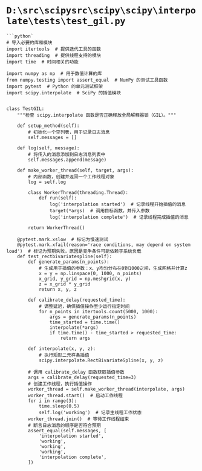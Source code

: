 # `D:\src\scipysrc\scipy\scipy\interpolate\tests\test_gil.py`

```
```python`
# 导入必要的库和模块
import itertools  # 提供迭代工具的函数
import threading  # 提供线程支持的模块
import time  # 时间相关的功能

import numpy as np  # 用于数值计算的库
from numpy.testing import assert_equal  # NumPy 的测试工具函数
import pytest  # Python 的单元测试框架
import scipy.interpolate  # SciPy 的插值模块


class TestGIL:
    """检查 scipy.interpolate 函数是否正确释放全局解释器锁（GIL）。"""

    def setup_method(self):
        # 初始化一个空列表，用于记录日志消息
        self.messages = []

    def log(self, message):
        # 将传入的消息添加到日志消息列表中
        self.messages.append(message)

    def make_worker_thread(self, target, args):
        # 内部函数，创建并返回一个工作线程对象
        log = self.log

        class WorkerThread(threading.Thread):
            def run(self):
                log('interpolation started')  # 记录线程开始插值的消息
                target(*args)  # 调用目标函数，并传入参数
                log('interpolation complete')  # 记录线程完成插值的消息

        return WorkerThread()

    @pytest.mark.xslow  # 标记为慢速测试
    @pytest.mark.xfail(reason='race conditions, may depend on system load')  # 标记为预期失败，原因是竞争条件可能依赖于系统负载
    def test_rectbivariatespline(self):
        def generate_params(n_points):
            # 生成用于插值的参数：x、y均匀分布在0到1000之间，生成网格并计算z
            x = y = np.linspace(0, 1000, n_points)
            x_grid, y_grid = np.meshgrid(x, y)
            z = x_grid * y_grid
            return x, y, z

        def calibrate_delay(requested_time):
            # 调整延迟，确保插值操作至少运行指定时间
            for n_points in itertools.count(5000, 1000):
                args = generate_params(n_points)
                time_started = time.time()
                interpolate(*args)
                if time.time() - time_started > requested_time:
                    return args

        def interpolate(x, y, z):
            # 执行矩形二元样条插值
            scipy.interpolate.RectBivariateSpline(x, y, z)

        # 调用 calibrate_delay 函数获取插值参数
        args = calibrate_delay(requested_time=3)
        # 创建工作线程，执行插值操作
        worker_thread = self.make_worker_thread(interpolate, args)
        worker_thread.start()  # 启动工作线程
        for i in range(3):
            time.sleep(0.5)
            self.log('working')  # 记录主线程工作状态
        worker_thread.join()  # 等待工作线程结束
        # 断言日志消息的顺序是否符合预期
        assert_equal(self.messages, [
            'interpolation started',
            'working',
            'working',
            'working',
            'interpolation complete',
        ])
```